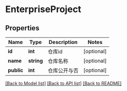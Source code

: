 # EnterpriseProject

## Properties
Name | Type | Description | Notes
------------ | ------------- | ------------- | -------------
**id** | **int** | 仓库id | [optional] 
**name** | **string** | 仓库名称 | [optional] 
**public** | **int** | 仓库公开与否 | [optional] 

[[Back to Model list]](../../README.md#documentation-for-models) [[Back to API list]](../../README.md#documentation-for-api-endpoints) [[Back to README]](../../README.md)


